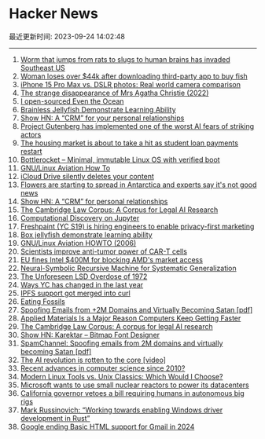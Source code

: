 # Hacker News

最近更新时间: 2023-09-24 14:02:48

--- 
1. [Worm that jumps from rats to slugs to human brains has invaded Southeast US](https://arstechnica.com/health/2023/09/worm-that-jumps-from-rats-to-slugs-to-human-brains-has-invaded-southeast-us/) 
2. [Woman loses over $44k after downloading third-party app to buy fish](https://www.straitstimes.com/singapore/woman-loses-over-44k-after-downloading-third-party-app-to-buy-fish) 
3. [iPhone 15 Pro Max vs. DSLR photos: Real world camera comparison](https://9to5mac.com/2023/09/23/iphone-15-pro-max-vs-dslr-photo-comparison/) 
4. [The strange disappearance of Mrs Agatha Christie (2022)](https://blog.nationalarchives.gov.uk/20speople-investigating-the-strange-disappearance-of-mrs-agatha-christie/) 
5. [I open-sourced Even the Ocean](https://melodicambient.substack.com/p/i-open-sourced-even-the-ocean-2016) 
6. [Brainless Jellyfish Demonstrate Learning Ability](https://www.nytimes.com/2023/09/22/science/jellyfish-learning-neurons.html) 
7. [Show HN: A “CRM” for your personal relationships](https://www.elim.app/eng/home) 
8. [Project Gutenberg has implemented one of the worst AI fears of striking actors](https://qz.com/project-gutenberg-ai-to-ebooks-audiobooks-1850856297) 
9. [The housing market is about to take a hit as student loan payments restart](https://markets.businessinsider.com/news/commodities/housing-market-student-loan-payments-restart-affordability-crisis-mortgage-rates-2023-8) 
10. [Bottlerocket – Minimal, immutable Linux OS with verified boot](https://bottlerocket.dev) 
11. [GNU/Linux Aviation How To](https://tldp.org/HOWTO/Aviation-HOWTO/index.html) 
12. [iCloud Drive silently deletes your content](https://www.dominikmayer.com/2023/09/icloud-drive-silently-deletes-your-content/) 
13. [Flowers are starting to spread in Antarctica and experts say it's not good news](https://www.unilad.com/news/world-news/antarctica-flowers-spread-climate-change-828134-20230922) 
14. [Show HN: A “CRM” for personal relationships](https://www.elim.app/eng/home) 
15. [The Cambridge Law Corpus: A Corpus for Legal AI Research](https://arxiv.org/abs/2309.12269) 
16. [Computational Discovery on Jupyter](https://computational-discovery-on-jupyter.github.io/Computational-Discovery-on-Jupyter/) 
17. [Freshpaint (YC S19) is hiring engineers to enable privacy-first marketing](https://jobs.ashbyhq.com/freshpaint/bfe56523-bff4-4ca3-936b-0ba15fb4e572?utm_source=hn) 
18. [Box jellyfish demonstrate learning ability](https://www.nytimes.com/2023/09/22/science/jellyfish-learning-neurons.html) 
19. [GNU/Linux Aviation HOWTO (2006)](https://tldp.org/HOWTO/Aviation-HOWTO/index.html) 
20. [Scientists improve anti-tumor power of CAR-T cells](https://www.insideprecisionmedicine.com/topics/oncology/scientists-improve-anti-tumor-power-of-car-t-cells/) 
21. [EU fines Intel $400M for blocking AMD's market access](https://www.neowin.net/news/eu-fines-intel-400-million-for-blocking-amds-market-access-through-payments-to-pc-makers/) 
22. [Neural-Symbolic Recursive Machine for Systematic Generalization](https://arxiv.org/abs/2210.01603) 
23. [The Unforeseen LSD Overdose of 1972](https://notsoprofound.com/the-unforeseen-lsd-overdose-of-1972/) 
24. [Ways YC has changed in the last year](https://twitter.com/snowmaker/status/1705643839443403263) 
25. [IPFS support got merged into curl](https://twitter.com/bmann/status/1705572964068930010) 
26. [Eating Fossils](https://www.palass.org/publications/newsletter/eating-fossils) 
27. [Spoofing Emails from +2M Domains and Virtually Becoming Satan [pdf]](https://media.defcon.org/DEF%20CON%2031/DEF%20CON%2031%20presentations/byt3bl33d3r%20-%20SpamChannel%20Spoofing%20Emails%20From%202%20Million%20Domains%20and%20Virtually%20Becoming%20Satan.pdf) 
28. [Applied Materials Is a Major Reason Computers Keep Getting Faster](https://www.wsj.com/tech/personal-tech/applied-materials-chips-61bbed0e) 
29. [The Cambridge Law Corpus: A corpus for legal AI research](https://arxiv.org/abs/2309.12269) 
30. [Show HN: Karektar – Bitmap Font Designer](https://karektar.newtrino.ink/) 
31. [SpamChannel: Spoofing emails from 2M domains and virtually becoming Satan [pdf]](https://media.defcon.org/DEF%20CON%2031/DEF%20CON%2031%20presentations/byt3bl33d3r%20-%20SpamChannel%20Spoofing%20Emails%20From%202%20Million%20Domains%20and%20Virtually%20Becoming%20Satan.pdf) 
32. [The AI revolution is rotten to the core [video]](https://www.youtube.com/watch?v=-MUEXGaxFDA) 
33. [Recent advances in computer science since 2010?](https://cstheory.stackexchange.com/questions/53343/recent-advances-in-computer-science-since-2010) 
34. [Modern Linux Tools vs. Unix Classics: Which Would I Choose?](https://meetryanflowers.com/modern-linux-tools-vs-unix-classics-which-would-i-choose/) 
35. [Microsoft wants to use small nuclear reactors to power its datacenters](https://jobs.careers.microsoft.com/global/en/job/1627555/Principal-Program-Manager-Nuclear-Technology) 
36. [California governor vetoes a bill requiring humans in autonomous big rigs](https://www.theverge.com/2023/9/23/23886997/california-governor-veto-self-driving-trucks-safety-driver-bill-assembly-bill-316-autonomous-vehicle) 
37. [Mark Russinovich: “Working towards enabling Windows driver development in Rust”](https://github.com/microsoft/windows-drivers-rs) 
38. [Google ending Basic HTML support for Gmail in 2024](http://tenfourfox.blogspot.com/2023/09/google-ending-basic-html-support-for.html) 
